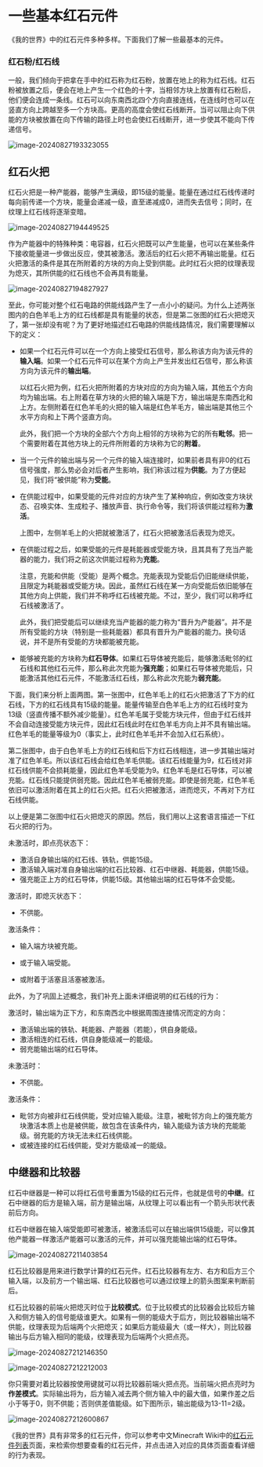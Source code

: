 # 一些基本红石元件

《我的世界》中的红石元件多种多样。下面我们了解一些最基本的元件。

### 红石粉/红石线

一般，我们倾向于把拿在手中的红石称为红石粉，放置在地上的称为红石线。红石粉被放置之后，便会在地上产生一个红色的十字，当相邻方块上放置有红石粉后，他们便会连成一条线。红石可以向东南西北四个方向直接连线，在连线时也可以在竖直方向上跨越至多一个方块高。更高的高度会使红石线断开。当可以阻止向下供能的方块被放置在向下传输的路径上时也会使红石线断开，进一步使其不能向下传递信号。

![image-20240827193323055](./assets/image-20240827193323055.png)

## 红石火把

红石火把是一种产能器，能够产生满级，即15级的能量。能量在通过红石线传递时每向前传递一个方块，能量会递减一级，直至递减成0，进而失去信号；同时，在纹理上红石线将逐渐变暗。

![image-20240827194449525](./assets/image-20240827194449525.png)

作为产能器中的特殊种类：电容器，红石火把既可以产生能量，也可以在某些条件下接收能量进一步做出反应，使其被激活。激活后的红石火把不再输出能量。红石火把激活的条件是其在所附着的方块的方向上受到供能。此时红石火把的纹理表现为熄灭，其所供能的红石线也不会再具有能量。

![image-20240827194827927](./assets/image-20240827194827927.png)

至此，你可能对整个红石电路的供能线路产生了一点小小的疑问。为什么上述两张图内的白色羊毛上方的红石线都是具有能量的状态，但是第二张图的红石火把熄灭了，第一张却没有呢？为了更好地描述红石电路的供能线路情况，我们需要理解以下的定义：

- 如果一个红石元件可以在一个方向上接受红石信号，那么称该方向为该元件的**输入端**。如果一个红石元件可以在某个方向上产生并发出红石信号，那么称该方向为该元件的**输出端**。

  以红石火把为例，红石火把所附着的方块对应的方向为输入端，其他五个方向均为输出端。右上附着在草方块的火把的输入端是下方，输出端是东南西北和上方。左侧附着在红色羊毛的火把的输入端是红色羊毛方，输出端是其他三个水平方向和上下两个竖直方向。

  此外，我们把一个方块的全部六个方向上相邻的方块称为它的所有**毗邻**。把一个需要附着在其他方块上的元件所附着的方块称为它的**附着**。

- 当一个元件的输出端与另一个元件的输入端连接时，如果前者具有非0的红石信号强度，那么势必会对后者产生影响，我们称该过程为**供能**。为了方便起见，我们将“被供能”称为**受能**。

- 在供能过程中，如果受能的元件对应的方块产生了某种响应，例如改变方块状态、召唤实体、生成粒子、播放声音、执行命令等，我们将该供能过程称为**激活**。

  上图中，左侧羊毛上的火把就被激活了，红石火把被激活后表现为熄灭。

- 在供能过程之后，如果受能的元件是耗能器或受能方块，且其具有了充当产能器的能力，我们将之前这次供能过程称为**充能**。

  注意，充能和供能（受能）是两个概念。充能表现为受能后仍旧能继续供能，且限定为耗能器或受能方块。因此，虽然红石线在某一方向受能后依旧能够在其他方向上供能，我们并不称呼红石线被充能。不过，至少，我们可以称呼红石线被激活了。

  此外，我们把受能后可以继续充当产能器的能力称为“晋升为产能器”。并不是所有受能的方块（特别是一些耗能器）都具有晋升为产能器的能力。换句话说，并不是所有受能的方块都能被充能。

- 能够被充能的方块称为**红石导体**。如果红石导体被充能后，能够激活毗邻的红石线和其他红石元件，那么称此次充能为**强充能**；如果红石导体被充能后，只能激活其他红石元件，不能激活红石线，那么称此次充能为**弱充能**。

下面，我们来分析上面两图。第一张图中，红色羊毛上的红石火把激活了下方的红石线，下方的红石线具有15级的能量。能量传输至白色羊毛上方的红石线时变为13级（竖直传播不额外减少能量）。红色羊毛属于受能方块元件，但由于红石线并不会自动连接受能方块元件，因此红石线此时在红色羊毛方向上并不具有输出端。红色羊毛的能量等级为0（事实上，此时红色羊毛并不会加入红石系统）。

第二张图中，由于白色羊毛上方的红石线和后下方红石线相连，进一步其输出端对准了红色羊毛。所以该红石线会给红色羊毛供能。该红石线能量为9，红石线对非红石线供能不会损耗能量，因此红色羊毛受能为9。红色羊毛是红石导体，可以被充能。红石线只能提供弱充能。因此红色羊毛被弱充能。即使是弱充能，红色羊毛依旧可以激活附着在其上的红石火把。红石火把被激活，进而熄灭，不再对下方红石线供能。

以上便是第二张图中红石火把熄灭的原因。然后，我们用以上这套语言描述一下红石火把的行为。

未激活时，即点亮状态下：

- 激活自身输出端的红石线、铁轨，供能15级。
- 激活输入端对准自身输出端的红石比较器、红石中继器、耗能器，供能15级。
- 强充能正上方的红石导体，供能15级。其他输出端的红石导体不会受能。

激活时，即熄灭状态下：

- 不供能。

激活条件：

- 输入端方块被充能。

- 或于输入端受能。
- 或附着于活塞且活塞被激活。

此外，为了巩固上述概念，我们补充上面未详细说明的红石线的行为：

激活时，输出端为正下方，和东南西北中根据周围连接情况而定的方向：

- 激活输出端的铁轨、耗能器、产能器（若能），供自身能级。
- 激活相连的红石线，供自身能级减一的能级。
- 弱充能输出端的红石导体。

未激活时：

- 不供能。

激活条件：

- 毗邻方向被非红石线供能，受对应输入能级。注意，被毗邻方向上的强充能方块激活本质上也是被供能，故包含在该条件内，输入能级为该方块的充能能级。弱充能的方块无法未红石线供能。
- 或被连接的红石线供能，受对方能级减一的能级。

## 中继器和比较器

红石中继器是一种可以将红石信号重置为15级的红石元件，也就是信号的**中继**。红石中继器的后方是输入端，前方是输出端，从纹理上可以看出有一个箭头形状代表前后方向。

红石中继器在输入端受能即可被激活，被激活后可以在输出端供15级能，可以像其他产能器一样激活产能器可以激活的元件，并可以强充能输出端的红石导体。

![image-20240827211403854](./assets/image-20240827211403854.png)

红石比较器是用来进行数学计算的红石元件。红石比较器有左方、右方和后方三个输入端，以及前方一个输出端、红石比较器也可以通过纹理上的箭头图案来判断前后。

红石比较器的前端火把熄灭时位于**比较模式**。位于比较模式的比较器会比较后方输入和侧方输入的信号能级谁更大。如果有一侧的能级大于后方，则比较器输出端不供能，纹理表现为后端两个火把熄灭；如果后方能级最大（或一样大），则比较器输出与后方输入相同的能级，纹理表现为后端两个火把点亮。

![image-20240827212146350](./assets/image-20240827212146350.png)

![image-20240827212212003](./assets/image-20240827212212003.png)

你只需要对着比较器按使用键就可以将比较器前端火把点亮。当前端火把点亮时为**作差模式**。实际输出将为，后方输入减去两个侧方输入中的最大值，如果作差之后小于等于0，则不供能；否则供差值能级。如下图所示，输出能级为13-11=2级。

![image-20240827212600867](./assets/image-20240827212600867.png)

《我的世界》具有非常多的红石元件，你可以参考中文Minecraft Wiki中的[红石元件列表](https://zh.minecraft.wiki/w/%E7%BA%A2%E7%9F%B3%E5%85%83%E4%BB%B6%E5%88%97%E8%A1%A8)页面，来检索你想要查看的红石元件，并点击进入对应的具体页面查看详细的行为表现。